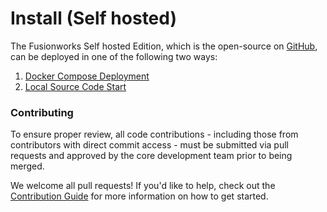 # Install (Self hosted)

The Fusionworks Self hosted Edition, which is the open-source on [GitHub](https://github.com/langgenius/fusionworks), can be deployed in one of the following two ways:

1. [Docker Compose Deployment](https://docs.fusionworks.ai/getting-started/install-self-hosted/docker-compose)
2. [Local Source Code Start](https://docs.fusionworks.ai/getting-started/install-self-hosted/local-source-code)

### Contributing

To ensure proper review, all code contributions - including those from contributors with direct commit access - must be submitted via pull requests and approved by the core development team prior to being merged.

We welcome all pull requests! If you'd like to help, check out the [Contribution Guide](https://github.com/langgenius/fusionworks/blob/main/CONTRIBUTING.md) for more information on how to get started.
